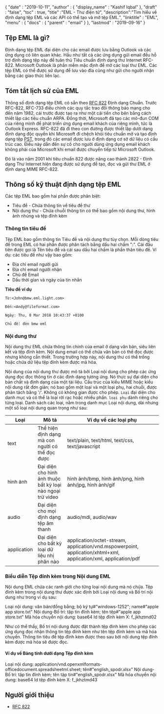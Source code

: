 {
  "date" : "2019-10-11",
  "author" : {
    "display_name" : "Kashif Iqbal"
},
  "draft" : "false",
  "toc" : true,
  "title" :"EML - Thư điện tử",
  "description":"Tìm hiểu về định dạng tệp EML và các API có thể tạo và mở tệp EML.",
  "linktitle" : "EML",
  "menu" : {
    "docs" : {
      "parent" : "email"
}
},
  "lastmod" : "2019-09-16"
}

## Tệp EML là gì?

Định dạng tệp EML đại diện cho các email được lưu bằng Outlook và các ứng dụng có liên quan khác. Hầu như tất cả các ứng dụng gửi email đều hỗ trợ định dạng tệp này để tuân thủ Tiêu chuẩn định dạng thư Internet RFC-822. Microsoft Outlook là phần mềm mặc định để mở các loại thư EML. Các tệp EML có thể được sử dụng để lưu vào đĩa cũng như gửi cho người nhận bằng các giao thức liên lạc.

## Tóm tắt lịch sử của EML

Thông số định dạng tệp EML có sẵn theo [RFC 822](https://www.ietf.org/rfc/rfc0822.txt) Định dạng Chuẩn. Trước RFC-822, RFC-733 điều chỉnh các quy tắc trao đổi thông báo mạng cho đến năm 1982, cái trước được tạo ra như một cải tiến cho bên bằng cách thiết lập các tiêu chuẩn ARPA. Đồng thời, Microsoft đã tạo các mô-đun COM của riêng mình để phát triển ứng dụng email khách của riêng mình, tức là Outlook Express. RFC-822 đã đi theo con đường được thiết lập dưới dạng định dạng độc quyền khi Microsoft đi chệch khỏi tiêu chuẩn mở và tạo định dạng tệp [PST](/vi/email/pst/), trong đó các email được lưu ở định dạng cơ sở dữ liệu có cấu trúc cao. Điều này dẫn đến sự cố cho người dùng ứng dụng email khách không phải của Microsoft khi email được chuyển tiếp từ Microsoft Outlook.

Đó là vào năm 2001 khi tiêu chuẩn 822 được nâng cao thành 2822 - Định dạng Thư Internet hiện đang được sử dụng để tạo, đọc và gửi thư EML ở định dạng MIME RFC-822.

## Thông số kỹ thuật định dạng tệp EML

Các tệp EML bao gồm hai phần được phân biệt:

* Tiêu đề - Chứa thông tin về tiêu đề thư
* Nội dung thư - Chứa chuỗi thông tin có thể bao gồm nội dung thư, hình ảnh nhúng và tệp đính kèm

### Thông tin tiêu đề ###

Tệp EML bao gồm thông tin Tiêu đề và nội dung thư tùy chọn. Mỗi dòng tiêu đề trong EML có hai phần được phân tách bằng dấu hai chấm ":". Cái đầu tiên được gọi là Tên tiêu đề và cái sau dấu hai chấm là phần thân tiêu đề. Ví dụ: các tiêu đề như vậy bao gồm:

* Địa chỉ email người gửi
* Địa chỉ email người nhận
* Chủ đề Email
* Dấu thời gian và ngày của tin nhắn

**Tiêu đề ví dụ**

```
Từ:<John@bmw.eml.light.com>

Đến:<Andy@fileformat.com>

Ngày: Thu, 8 Mar 2018 10:43:37 +0100

Chủ đề: đèn bmw eml
```

### Nội dung thư ###

Nội dung thư EML chứa thông tin chính của email ở dạng văn bản, siêu liên kết và tệp đính kèm. Nội dung email có thể chứa văn bản có thể đọc được nhưng không cần thiết. Trong trường hợp này, nội dung thư có thể trống hoặc chứa dữ liệu tệp đính kèm được mã hóa.

Nội dung của nội dung thư được mô tả bởi Loại nội dung cho phép các ứng dụng đọc đọc thông tin ở các định dạng tương ứng. Nó thực sự đại diện cho bản chất và định dạng của một tài liệu. Cấu trúc của kiểu MIME hoặc kiểu nội dung rất đơn giản; nó bao gồm một loại và một loại phụ, hai chuỗi, được phân tách bằng '/'. Không có không gian được cho phép. `Loại` đại diện cho danh mục và có thể là loại rời rạc hoặc nhiều phần. `loại phụ` dành riêng cho từng loại. Danh sách các loại, nằm trong danh mục Loại nội dung, dài nhưng một số loại nội dung quan trọng như sau:


|**Loại**|**Mô tả**|**Ví dụ về các loại phụ**
---|---|---|
|text|Thể hiện định dạng mà con người có thể đọc được|text/plain, text/html, text/css, text/javascript
|hình ảnh|Đại diện cho hình ảnh thuộc bất kỳ loại nào ngoại trừ video|hình ảnh/bmp, hình ảnh/png, hình ảnh/jpg, hình ảnh/gif
|audio|Đại diện cho mọi định dạng tệp âm thanh|audio/mdi, audio/wav
|application|Đại diện cho bất kỳ loại dữ liệu nhị phân nào|application/octet-stream, application/vnd.mspowerpoint, application/xhtml+xml, application/xml, application/pdf

### Biểu diễn Tệp đính kèm trong Nội dung EML ###

Nội dung EML chứa các ranh giới cho từng loại nội dung mà nó chứa. Tệp đính kèm trong nội dung thư được xác định bởi Loại nội dung và Bố trí nội dung như trong ví dụ sau:

Loại nội dung: văn bản/đồng bằng; bộ ký tự#"windows-1252"; name#"apple app store.txt"
Nội dung-Bố trí: tập tin đính kèm; tên tệp#"apple app store.txt"
Mã hóa chuyển nội dung: base64
Id tệp đính kèm X: f_jkhztmd02

Như có thể thấy, Bố trí nội dung được đặt thành tệp đính kèm cho phép các ứng dụng đọc nhận thông tin tệp đính kèm như tên tệp đính kèm và mã hóa chuyển. Thông tin tiêu đề tệp đính kèm được theo sau bởi nội dung tệp đính kèm được mã hóa sẽ được đọc.

#### Ví dụ về Bảng tính dưới dạng Tệp đính kèm ####

Loại nội dung: application/vnd.openxmlformats-officedocument.spreadsheetml.sheet; tên#"english_spodr.xlsx"
Nội dung-Bố trí: tập tin đính kèm; tên tập tin#"english_spodr.xlsx"
Mã hóa chuyển nội dung: base64
Id tệp đính kèm X: f_jkhztmd43

## Người giới thiệu

* [RFC 822](https://www.ietf.org/rfc/rfc0822.txt)

